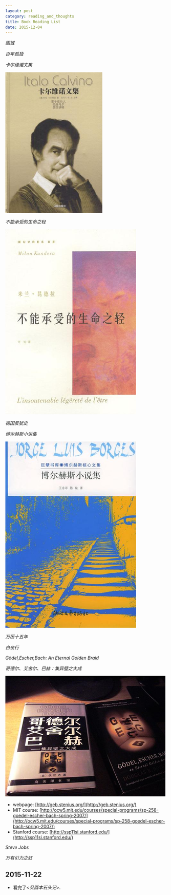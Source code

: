 ```yaml
---
layout: post
category: reading_and_thoughts
title: Book Reading List
date: 2015-12-04
---
```


*围城*

*百年孤独*

*卡尔维诺文集*

![](/assets/reading_and_thoughts/book-reading-list/Calvino_collected_works_5.jpg)

*不能承受的生命之轻*

![](/assets/reading_and_thoughts/book-reading-list/LE_INSOUTENABLE_LEGERETE_DE_LETRE.jpg)

*德国反犹史*

*博尔赫斯小说集*

![](/assets/reading_and_thoughts/book-reading-list/Borges_stories_collection.jpg)

*万历十五年*

*白夜行*

*Gödel,Escher,Bach: An Eternal Golden Braid*

*哥德尔、艾舍尔、巴赫：集异璧之大成*

![](/assets/reading_and_thoughts/book-reading-list/geb.png)

- webpage: [http://geb.stenius.org/](http://geb.stenius.org/)
- MIT course: [http://ocw5.mit.edu/courses/special-programs/sp-258-goedel-escher-bach-spring-2007/](http://ocw5.mit.edu/courses/special-programs/sp-258-goedel-escher-bach-spring-2007/)
- Stanford course: [http://ssp11si.stanford.edu/](http://ssp11si.stanford.edu/)

*Steve Jobs*

*万有引力之虹*

## 2015-11-22

- 看完了<*癸酉本石头记*>.